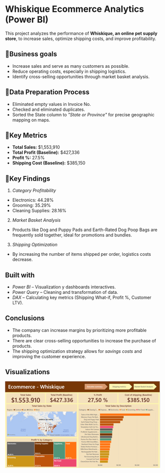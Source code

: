 # Whiskique Ecommerce Analytics (Power BI)
This project analyzes the performance of **Whiskique, an online pet supply store**, to increase sales, optimize shipping costs, and improve profitability.

## 🎯Business goals
- Increase sales and serve as many customers as possible.
- Reduce operating costs, especially in shipping logistics.
- Identify cross-selling opportunities through market basket analysis.

## 🧹Data Preparation Process
- Eliminated empty values ​​in Invoice No.
- Checked and eliminated duplicates.
- Sorted the State column to *"State or Province"* for precise geographic mapping on maps.

## 🧭Key Metrics
- **Total Sales:** $1,553,910
- **Total Profit (Baseline):** $427,336
- **Profit %:** 27.5%
- **Shipping Cost (Baseline):** $385,150

## 💭Key Findings
1. *Category Profitability*
- Electronics: 44.28%
- Grooming: 35.29%
- Cleaning Supplies: 28.16%

2. *Market Basket Analysis*
- Products like Dog and Puppy Pads and Earth-Rated Dog Poop Bags are frequently sold together, ideal for promotions and bundles.

3. *Shipping Optimization*
- By increasing the number of items shipped per order, logistics costs decrease.

## Built with
- *Power BI* – Visualization y dashboards interactives.  
- *Power Query* – Cleaning and transformation of data.  
- *DAX* – Calculating key metrics (Shipping What-if, Profit %, Customer LTV).

## Conclusions
- The company can increase margins by prioritizing more profitable products.
- There are clear cross-selling opportunities to increase the purchase of products.
- The shipping optimization strategy allows for *savings costs* and improving the customer experience.

## Visualizations
![Dashboard Principal](Ecommerce_pet_suply/images/1.%20Executive_summary.png)
  
